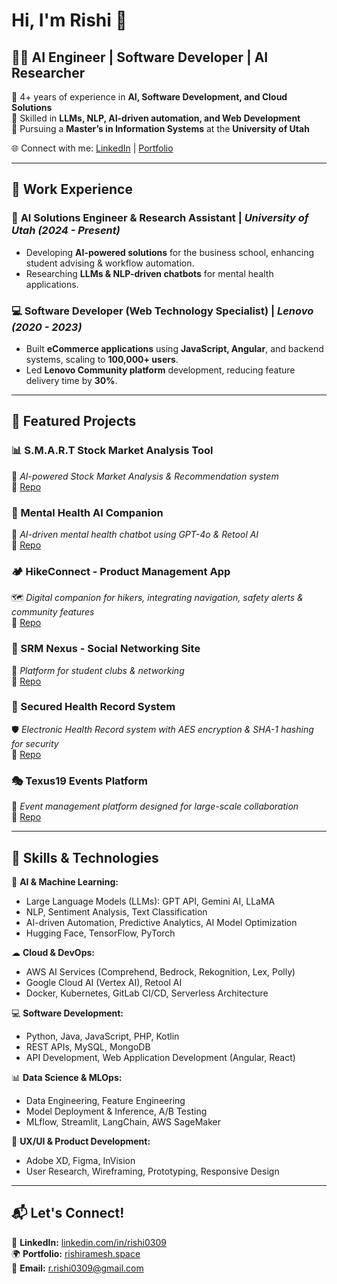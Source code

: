 # Hi, I'm Rishi 👋  

## 👨‍💻 AI Engineer | Software Developer | AI Researcher  

🔹 4+ years of experience in **AI, Software Development, and Cloud Solutions**  
🔹 Skilled in **LLMs, NLP, AI-driven automation, and Web Development**  
🔹 Pursuing a **Master’s in Information Systems** at the **University of Utah**  

🌐 Connect with me: [LinkedIn](https://linkedin.com/in/rishi0309) | [Portfolio](https://rishiramesh.space)  

---

## 🚀 **Work Experience**  

### 🧠 **AI Solutions Engineer & Research Assistant** | *University of Utah (2024 - Present)*  
- Developing **AI-powered solutions** for the business school, enhancing student advising & workflow automation.  
- Researching **LLMs & NLP-driven chatbots** for mental health applications.  

### 💻 **Software Developer (Web Technology Specialist)** | *Lenovo (2020 - 2023)*  
- Built **eCommerce applications** using **JavaScript, Angular**, and backend systems, scaling to **100,000+ users**.  
- Led **Lenovo Community platform** development, reducing feature delivery time by **30%**.  

---

## **📂 Featured Projects**  

### **📊 S.M.A.R.T Stock Market Analysis Tool**  
🚀 *AI-powered Stock Market Analysis & Recommendation system*  
🔗 [Repo](https://github.com/rrishi0309/S.M.A.R.T-Stock-Market-Analysis-Recommendation-Tool)  

### **🧠 Mental Health AI Companion**  
🤖 *AI-driven mental health chatbot using GPT-4o & Retool AI*  
🔗 [Repo](https://github.com/rrishi0309/Mental-Health-AI-Companion)  

### **🏕️ HikeConnect - Product Management App**  
🗺️ *Digital companion for hikers, integrating navigation, safety alerts & community features*  
🔗 [Repo](https://github.com/rrishi0309/Product-Management---HikeConnect)  

### **📡 SRM Nexus - Social Networking Site**  
💬 *Platform for student clubs & networking*  
🔗 [Repo](https://github.com/rrishi0309/SRM-Nexus)  

### **🔐 Secured Health Record System**  
🛡️ *Electronic Health Record system with AES encryption & SHA-1 hashing for security*  
🔗 [Repo](https://github.com/rrishi0309/Secured_Health_Record_System)  

### **🎭 Texus19 Events Platform**  
🎉 *Event management platform designed for large-scale collaboration*  
🔗 [Repo](https://github.com/rrishi0309/Texus19_Events)  

---

## 📜 **Skills & Technologies**  

🧠 **AI & Machine Learning:**  
- Large Language Models (LLMs): GPT API, Gemini AI, LLaMA  
- NLP, Sentiment Analysis, Text Classification  
- AI-driven Automation, Predictive Analytics, AI Model Optimization  
- Hugging Face, TensorFlow, PyTorch  

☁ **Cloud & DevOps:**  
- AWS AI Services (Comprehend, Bedrock, Rekognition, Lex, Polly)  
- Google Cloud AI (Vertex AI), Retool AI  
- Docker, Kubernetes, GitLab CI/CD, Serverless Architecture  

💻 **Software Development:**  
- Python, Java, JavaScript, PHP, Kotlin  
- REST APIs, MySQL, MongoDB  
- API Development, Web Application Development (Angular, React)  

📊 **Data Science & MLOps:**  
- Data Engineering, Feature Engineering  
- Model Deployment & Inference, A/B Testing  
- MLflow, Streamlit, LangChain, AWS SageMaker  

🎨 **UX/UI & Product Development:**  
- Adobe XD, Figma, InVision  
- User Research, Wireframing, Prototyping, Responsive Design  


---

## 📬 **Let's Connect!**  
💼 **LinkedIn:** [linkedin.com/in/rishi0309](https://linkedin.com/in/rishi0309)  
🌍 **Portfolio:** [rishiramesh.space](https://rishiramesh.space)  
📧 **Email:** r.rishi0309@gmail.com  

